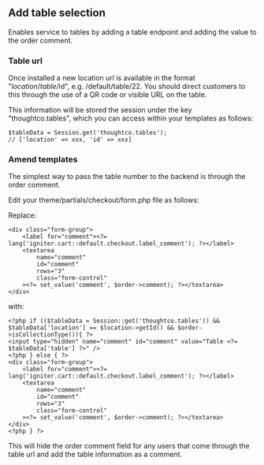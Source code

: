 ## Add table selection

Enables service to tables by adding a table endpoint and adding the value to the order comment.

### Table url
Once installed a new location url is available in the format "$location/table/$id", e.g. /default/table/22. You should direct customers to this through the use of a QR code or visible URL on the table.

This information will be stored the session under the key "thoughtco.tables", which you can access within your templates as follows:

```
$tableData = Session.get('thoughtco.tables');
// ['location' => xxx, 'id' => xxx]
```

### Amend templates
The simplest way to pass the table number to the backend is through the order comment.

Edit your theme/partials/checkout/form.php file as follows:

Replace:

```
<div class="form-group">
    <label for="comment"><?= lang('igniter.cart::default.checkout.label_comment'); ?></label>
    <textarea
        name="comment"
        id="comment"
        rows="3"
        class="form-control"
    ><?= set_value('comment', $order->comment); ?></textarea>
</div>
```

with:

```
<?php if (($tableData = Session::get('thoughtco.tables')) && $tableData['location'] == $location->getId() && $order->isCollectionType()){ ?>
<input type="hidden" name="comment" id="comment" value="Table <?= $tableData['table'] ?>" />
<?php } else { ?>
<div class="form-group">
    <label for="comment"><?= lang('igniter.cart::default.checkout.label_comment'); ?></label>
    <textarea
        name="comment"
        id="comment"
        rows="3"
        class="form-control"
    ><?= set_value('comment', $order->comment); ?></textarea>
</div>
<?php } ?>
```

This will hide the order comment field for any users that come through the table url and add the table information as a comment.

